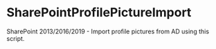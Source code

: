 # SharePointProfilePictureImport
SharePoint 2013/2016/2019 - Import profile pictures from AD using this script.
